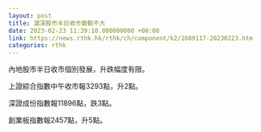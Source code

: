 ```yaml
---
layout: post
title: 滬深股市半日收市變動不大
date: 2023-02-23 11:39:10.000000000 +08:00
link: https://news.rthk.hk/rthk/ch/component/k2/1689117-20230223.htm
categories: rthk
---
```


內地股市半日收市個別發展，升跌幅度有限。

上證綜合指數中午收市報3293點，升2點。

深證成份指數報11896點，跌3點。

創業板指數報2457點，升5點。
